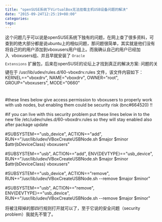 ```yaml
---
title: "openSUSE系统下VirtualBox无法挂载主机USB设备问题的解决"
date: "2015-09-24T12:25:19+08:00"
categories:
tags:
---
```


                                            
这个问题几乎可以说是openSUSE系统下独有的问题，在网上查了很多资料，可查到的绝大部分都是说ubuntu上的相似问题，那问题很简单，其实就是他们没有将自己的的用户添加到vboxusers用户组上。而我确认自己的用户已经加入  vboxusers组、并且早就安装了 <code style="font-family:Monaco, Menlo, Consolas, 'Courier New', monospace;color:rgb(51,51,51);border:none;line-height:27.2px;text-indent:16px;">Oracle
 Extensions</code> 扩展包，后来在openSUSE的论坛上才找到真正的解决方案:
问题的关键在于 /usr/lib/udev/rules.d/60-vboxdrv.rules
 文件，该文件内容如下：
KERNEL=="vboxdrv",
 NAME="vboxdrv", OWNER="root", GROUP="vboxusers", MODE="0660"

#

#these lines below give access permission to vboxusers to properly work with usb nodes, but enabling them could be security risk (bnc#664520) !!

#if you can live with this security problem put these lines below in to the new file /etc/udev/rules.d/60-vboxdrv.rules so they will stay enabled also after package update

#SUBSYSTEM=="usb_device", ACTION=="add", RUN+="/usr/lib/udev/VBoxCreateUSBNode.sh $major $minor $attr{bDeviceClass} vboxusers"

#SUBSYSTEM=="usb", ACTION=="add", ENV{DEVTYPE}=="usb_device", RUN+="/usr/lib/udev/VBoxCreateUSBNode.sh $major $minor $attr{bDeviceClass} vboxusers"

#SUBSYSTEM=="usb_device", ACTION=="remove", RUN+="/usr/lib/udev/VBoxCreateUSBNode.sh --remove $major $minor"

#SUBSYSTEM=="usb", ACTION=="remove", ENV{DEVTYPE}=="usb_device", RUN+="/usr/lib/udev/VBoxCreateUSBNode.sh --remove $major $minor"

将被注释掉的那四行规则打开就可以了，至于它说的安全问题（security
 problem）我就先不管了。



